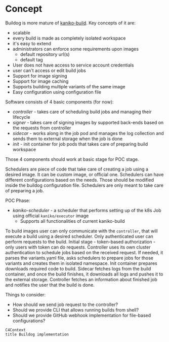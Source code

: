 # Concept

Buildog is more mature of [kaniko-build](../development/kaniko-build). Key concepts of it are:
* scalable
* every build is made as completely isolated workspace
* it's easy to extend
* administrators can enforce some requirements upon images
  * default repository url(s)
  * default tag
* User does not have access to service account credentials
* user can't access or edit build jobs
* Support for image signing
* Support for image caching
* Supports building multiple variants of the same image
* Easy configuration using configuration file

Software consists of 4 basic components (for now):
* *controller* - takes care of scheduling build jobs and managing their lifecycle
* *signer* - takes care of signing images by supported back-ends based on the requests from controller
* *sidecar* - works along in the job pod and manages the log collection and sends them to external storage when the job is done
* *init* - init container for job pods that takes care of preparing build workspace

Those 4 components should work at basic stage for POC stage.

Schedulers are piece of code that take care of creating a job using a desired image. It can be custom image, or official one.
Schedulers can have different configurations based on the needs. Those should be modified inside the buildog configuration file.
Schedulers are only meant to take care of preparing a job. 

POC Phase:
* *kaniko-scheduler* - a scheduler that performs setting up of the k8s Job using official `kaniko/executor` image
  * Supports all functionalities of current kaniko-build

To build images user can only communicate with the `controller`, that will execute a build using a desired scheduler.
Only authenticated user can perform requests to the build. Initial stage - token-based authorization - only users with token can do requests.
Controller uses its own cluster authentication to schedule jobs based on the received request. If needed, it parses the variants.yaml file, asks schedulers to prepare jobs for those variants and creates them in isolated namespace.
Init container prepares downloads required code to build.
Sidecar fetches logs from the build container, and once the build finishes, it downloads all logs and pushes it to the external storage.
Controller fetches an information about finished job and notifies the user that the build is done.

Things to consider:
* How should we send job request to the controller?
* Should we provide CLI that allows running builds from shell?
* Should we provide GitHub webhook implementation for file-based configurations?

```mermaid
C4Context
title Buildog implementation

```